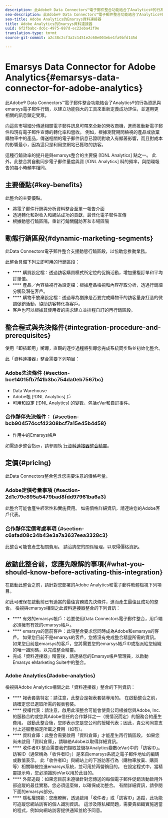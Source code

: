 ```yaml
---
description: 此Adobe® Data Connectors™電子郵件整合功能結合了Analytics®的行為資訊與emarsys電子郵件行銷，以建立功能強大的工具來重新定義成功評估，並運用更相關的訊息鎖定受眾。
seo-description: 此Adobe® Data Connectors™電子郵件整合功能結合了Analytics®的行為資訊與emarsys電子郵件行銷，以建立功能強大的工具來重新定義成功評估，並運用更相關的訊息鎖定受眾。
seo-title: Adobe Analytics的Emarsys資料連接器
title: Adobe Analytics的Emarsys資料連接器
uuid: 6f2fbabc-dc6c-4975-887d-ec22eba42f9e
translation-type: tm+mt
source-git-commit: a2c38c2cf3a2c1451e2c60e003ebe1fa9bfd145d

---
```



# Emarsys Data Connector for Adobe Analytics{#emarsys-data-connector-for-adobe-analytics}

此Adobe® Data Connectors™電子郵件整合功能結合了Analytics®的行為資訊與emarsys電子郵件行銷，以建立功能強大的工具來重新定義成功評估，並運用更相關的訊息鎖定受眾。

向這些市場細分傳遞相關電子郵件訊息可帶來全新的營收商機，進而推動新電子郵件和現有電子郵件宣傳的轉化率和營收。 例如，根據瀏覽期間檢視的產品或放棄購物車中的產品，傳送相關的電子郵件訊息已證明對收入有顯著影響，而且對成本的影響最小，因為這只是利用您網站已獲取的訪客。

這種行銷效率的提升是與emarsys整合的主要優 [!DNL Analytics] 點之一。 此外，此整合將自動同步電子郵件量度與資 [!DNL Analytics] 料的頻率，與閉環報告的每小時頻率相同。

## 主要優點{#key-benefits}

此整合的主要優點。

* 將電子郵件行銷與分析資料整合至單一報告介面
* 透過轉化和對收入和網站成功的貢獻，最佳化電子郵件宣傳
* 根據動態行銷區隔，重新行銷關鍵訪客和市場區隔

## 動態行銷區段{#dynamic-marketing-segments}

此Data Connectors電子郵件整合支援動態行銷區段，以協助您推動業務。

此整合具備下列立即可用的行銷區段：

* **** 購買設定檔：透過訪客購買模式所定位的促銷活動，增加重複訂單和平均訂單值。
* **** 產品／內容檢視行為設定檔：根據產品檢視和內容存取分析，透過行銷細分觸及潛在客戶。
* **** 購物車放棄設定檔：透過專為猶豫是否要完成購物車的訪客量身打造的微調促銷活動，協助訪客轉化為客戶。
* 客戶也可以根據其使用者的需求建立並排程自訂的再行銷區段。

## 整合程式與先決條件{#integration-procedure-and-prerequisites}

使用「即插即用」嚮導，直觀的逐步過程將引導您完成系統同步點並初始化整合。

此「資料連接器」整合需要下列項目：

### Adobe先決條件 {#section-bce14015fb7f41b3bc754da0eb7567bc}

* Data Warehouse
* Adobe帳 [!DNL Analytics] 戶
* 可用和設定 [!DNL Analytics] 的變數，包括eVar和自訂事件。

### 合作夥伴先決條件： {#section-bcb904574ccf42308bcf7a15e45b4d58}

* 作用中的Emarsys帳戶

如需逐步整合指示，請參閱執 [行資料連接器整合精靈](../emarsys-overview/emarsys-wizard.md#task-72b844fe0f7a44d9acf3eb8f9f7ecb5a)。

## 定價{#pricing}

此Data Connectors整合包含您需要注意的價格考量。

### Adobe定價考量事項 {#section-2d1c79c895a5479bad8fdd97961ba6a3}

此整合可能會產生經常性和實施費用。 如需價格詳細資訊，請連絡您的Adobe客戶代表。

### 合作夥伴定價考慮事項 {#section-c6afad08c34b43e3a7a3637eea3328c3}

此整合可能會產生相關費用。 請洽詢您的關係經理，以取得價格資訊。

## 啟動此整合前，您應先瞭解的事項{#what-you-should-know-before-activating-this-integration}

在啟動此整合之前，請針對您部署的Adobe Analytics和電子郵件軟體檢視下列項目。

如此可確保在啟動前已有適當的最佳實務或先決條件，進而產生最佳且成功的整合。 檢視與emarsys相關之此資料連接器整合的下列資訊：

* **** 有效的emarsys帳戶：若要使用Data Connectors電子郵件整合，用戶端必須擁有有效的emarsys帳戶。
* **** emarsys的當前客戶：此項整合要求您同時成為Adobe和emarsys的客戶。 如果您目前不是emarsys的客戶，您將沒有完成整合精靈所需的資訊。 如果您目前是emarsys的客戶，您將需要您的emarsys帳戶ID或指派給您組織的唯一識別碼，以完成整合精靈。
* 完成「資料連接器」精靈後，請連絡您的Emarsys帳戶管理員，以啟動Emarsys eMarketing Suite中的整合。

### Adobe Analytics{#adobe-analytics}

檢視與Adobe Analytics相關之此「資料連接器」整合的下列資訊：

* **** 報表套裝特定：請注意，此整合是報表套裝專用的。 在啟動整合之前，請確定您已選取所需的報表套裝。
* **** 授權代表：請注意，啟用此項整合可能會使貴公司根據您與Adobe, Inc.的服務合約或您與Adobe信任的合作夥伴之一（視情況而定）的服務合約產生費用。 啟動此整合後，您即表示您是您公司的授權代表；因此，貴公司同意支付上述服務協定所載之費用（如有）。
* **** 資料倉庫：此整合需要啟用「資料倉庫」才能產生再行銷區段。 如果您尚未啟用「資料倉庫」，請聯絡Adobe以取得詳細資訊。
* **** 收件者ID:整合需要我們擷取並儲存Analytics變數(eVar)中的「訪客ID」。 訪客ID（通常稱為「收件者ID」）是來自emarsys系統之電子郵件地址的編碼或數值表示。 此「收件者ID」與網站上的下游訪客行為（購物車放棄、購買等）相關聯被拉進emarsys系統，並可用於再營銷目的。 在設定程式中，當精靈提示時，您必須識別eVar以用於此目的。
* **** 外部追蹤：如果您目前未遵循針對您傳送的每個電子郵件促銷活動啟用外部追蹤的最佳實務，您必須這麼做，以確保成功整合。 有關詳細資訊，請參閱下面的emarsys部分。
* **** 隱私權規範：您應瞭解，透過啟用「收件者」或「訪客ID」追蹤，此功能可追蹤您網站訪客的個人識別資訊。 這涉及隱私權問題，需要貴組織實施適當的程式，例如向網站訪客提供通知並給予同意。

